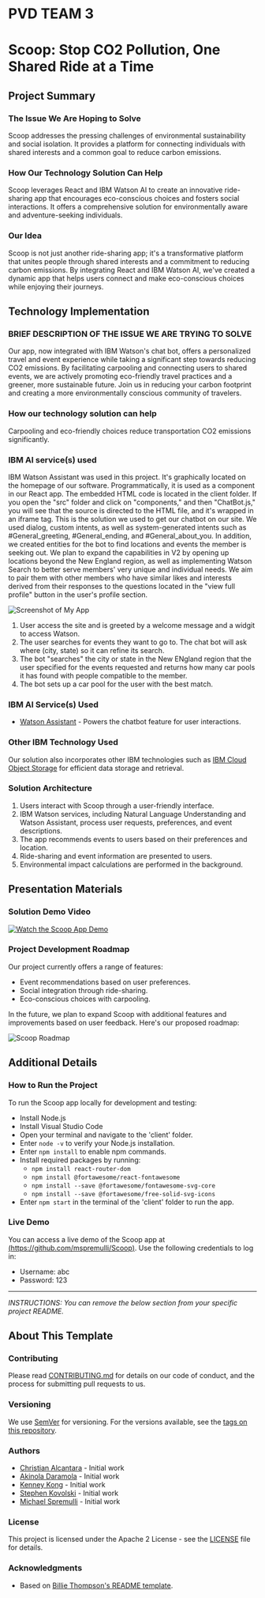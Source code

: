 # PVD TEAM 3

# Scoop: Stop CO2 Pollution, One Shared Ride at a Time

## Project Summary

### The Issue We Are Hoping to Solve

Scoop addresses the pressing challenges of environmental sustainability and social isolation. It provides a platform for connecting individuals with shared interests and a common goal to reduce carbon emissions.

### How Our Technology Solution Can Help

Scoop leverages React and IBM Watson AI to create an innovative ride-sharing app that encourages eco-conscious choices and fosters social interactions. It offers a comprehensive solution for environmentally aware and adventure-seeking individuals.

### Our Idea

Scoop is not just another ride-sharing app; it's a transformative platform that unites people through shared interests and a commitment to reducing carbon emissions. By integrating React and IBM Watson AI, we've created a dynamic app that helps users connect and make eco-conscious choices while enjoying their journeys.

## Technology Implementation

### BRIEF DESCRIPTION OF THE ISSUE WE ARE TRYING TO SOLVE

Our app, now integrated with IBM Watson's chat bot, offers a personalized travel and event experience while taking a significant step towards reducing CO2 emissions. By facilitating carpooling and connecting users to shared events, we are actively promoting eco-friendly travel practices and a greener, more sustainable future. Join us in reducing your carbon footprint and creating a more environmentally conscious community of travelers.

### How our technology solution can help

Carpooling and eco-friendly choices reduce transportation CO2 emissions significantly.

### IBM AI service(s) used

IBM Watson Assistant was used in this project. It's graphically located on the homepage of our software. Programmatically, it is used as a component in our React app. The embedded HTML code is located in the client folder. If you open the "src" folder and click on "components," and then "ChatBot.js," you will see that the source is directed to the HTML file, and it's wrapped in an iframe tag. This is the solution we used to get our chatbot on our site. We used dialog, custom intents, as well as system-generated intents such as #General_greeting, #General_ending, and #General_about_you. In addition, we created entities for the bot to find locations and events the member is seeking out. We plan to expand the capabilities in V2 by opening up locations beyond the New England region, as well as implementing Watson Search to better serve members' very unique and individual needs. We aim to pair them with other members who have similar likes and interests derived from their responses to the questions located in the "view full profile" button in the user's profile section.

![Screenshot of My App](Scoop.drawio.png)

1. User access the site and is greeted by a welcome message and a widgit to access Watson.
2. The user searches for events they want to go to. The chat bot will ask where (city, state) so it can refine its search.
3. The bot "searches" the city or state in the New ENgland region that the user specified for the events requested and returns how many car pools it has found with people compatible to the member.
4. The bot sets up a car pool for the user with the best match.

### IBM AI Service(s) Used

- [Watson Assistant](https://cloud.ibm.com/catalog/services/watson-assistant) - Powers the chatbot feature for user interactions.

### Other IBM Technology Used

Our solution also incorporates other IBM technologies such as [IBM Cloud Object Storage](https://www.ibm.com/cloud/object-storage) for efficient data storage and retrieval.

### Solution Architecture

1. Users interact with Scoop through a user-friendly interface.
2. IBM Watson services, including Natural Language Understanding and Watson Assistant, process user requests, preferences, and event descriptions.
3. The app recommends events to users based on their preferences and location.
4. Ride-sharing and event information are presented to users.
5. Environmental impact calculations are performed in the background.

## Presentation Materials

### Solution Demo Video

[![Watch the Scoop App Demo](https://github.com/mspremulli/Scoop/blob/main/client/src/Data/icon.svg)](https://www.youtube.com/watch?v=O_KplrmN2HU)

### Project Development Roadmap

Our project currently offers a range of features:

- Event recommendations based on user preferences.
- Social integration through ride-sharing.
- Eco-conscious choices with carpooling.

In the future, we plan to expand Scoop with additional features and improvements based on user feedback. Here's our proposed roadmap:

![Scoop Roadmap](https://github.com/mspremulli/Scoop/blob/main/Data/Scoop%20Future%20Roadmap.png)

## Additional Details

### How to Run the Project

To run the Scoop app locally for development and testing:

- Install Node.js
- Install Visual Studio Code
- Open your terminal and navigate to the 'client' folder.
- Enter `node -v` to verify your Node.js installation.
- Enter `npm install` to enable npm commands.
- Install required packages by running:
  - `npm install react-router-dom`
  - `npm install @fortawesome/react-fontawesome`
  - `npm install --save @fortawesome/fontawesome-svg-core`
  - `npm install --save @fortawesome/free-solid-svg-icons`
- Enter `npm start` in the terminal of the 'client' folder to run the app.

### Live Demo

You can access a live demo of the Scoop app at [(https://github.com/mspremulli/Scoop)](https://github.com/mspremulli/Scoop). Use the following credentials to log in:

- Username: abc
- Password: 123

---

_INSTRUCTIONS: You can remove the below section from your specific project README._

## About This Template

### Contributing

Please read [CONTRIBUTING.md](CONTRIBUTING.md) for details on our code of conduct, and the process for submitting pull requests to us.

### Versioning

We use [SemVer](http://semver.org/) for versioning. For the versions available, see the [tags on this repository](https://github.com/your/project/tags).

### Authors

- [Christian Alcantara](https://github.com/chrsalctra) - Initial work
- [Akinola Daramola](https://github.com/Nola360) - Initial work
- [Kenney Kong](https://github.com/KenneyKong) - Initial work
- [Stephen Kovolski](https://github.com/stephen-kovolski) - Initial work
- [Michael Spremulli](https://github.com/mspremulli) - Initial work

### License

This project is licensed under the Apache 2 License - see the [LICENSE](LICENSE) file for details.

### Acknowledgments

- Based on [Billie Thompson's README template](https://gist.github.com/PurpleBooth/109311bb0361f32d87a2).
